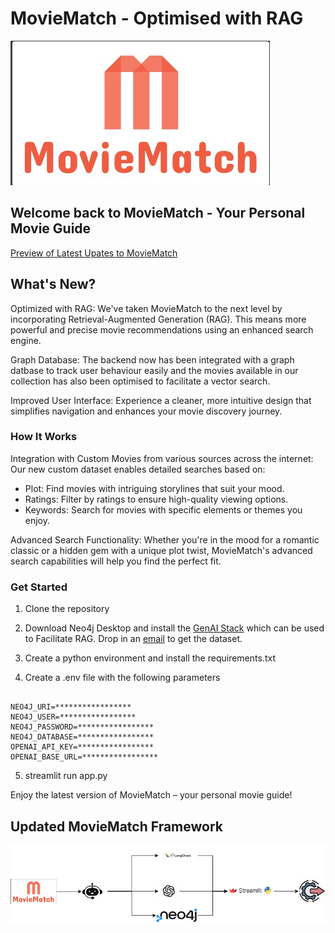 
# MovieMatch - Optimised with RAG

![alt text](Images/logo.jpg)

## Welcome back to MovieMatch -  Your Personal Movie Guide

[Preview of Latest Upates to MovieMatch](https://youtu.be/r9UkfIwdzUA)

## What's New?

Optimized with RAG: We've taken MovieMatch to the next level by incorporating Retrieval-Augmented Generation (RAG). This means more powerful and precise movie recommendations using an enhanced search engine.

Graph Database: The backend now has been integrated with a graph datbase to track user behaviour easily and the movies available in our collection has also been optimised to facilitate a vector search.

Improved User Interface: Experience a cleaner, more intuitive design that simplifies navigation and enhances your movie discovery journey.

### How It Works

Integration with Custom Movies from various sources across the internet: Our new custom dataset enables detailed searches based on:

- Plot: Find movies with intriguing storylines that suit your mood.
- Ratings: Filter by ratings to ensure high-quality viewing options.
- Keywords: Search for movies with specific elements or themes you enjoy.

Advanced Search Functionality: Whether you're in the mood for a romantic classic or a hidden gem with a unique plot twist, MovieMatch's advanced search capabilities will help you find the perfect fit.

### Get Started
1. Clone the repository

2. Download Neo4j Desktop and install the [GenAI Stack](https://neo4j.com/generativeai/) which can be used to Facilitate RAG. Drop in an [email](mailto:abhishekshankar79@yahoo.com) to get the dataset. 

3. Create a python environment and install the requirements.txt

4. Create a .env file with the following parameters

```

NEO4J_URI=*****************
NEO4J_USER=*****************
NEO4J_PASSWORD=*****************
NEO4J_DATABASE=*****************
OPENAI_API_KEY=*****************
OPENAI_BASE_URL=*****************

```


5. streamlit run app.py

Enjoy the latest version of MovieMatch – your personal movie guide!

## Updated MovieMatch Framework 


![alt text](Images/MovieMatchtwo.png)

